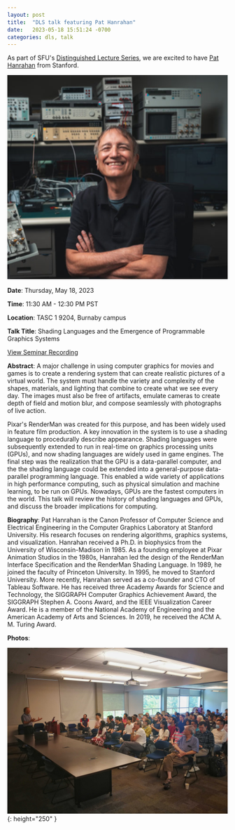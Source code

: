 ```yaml
---
layout: post
title:  "DLS talk featuring Pat Hanrahan"
date:   2023-05-18 15:51:24 -0700
categories: dls, talk
---
```


As part of SFU's [Distinguished Lecture Series](https://www.sfu.ca/computing/newsandevents/distinguished-lecture-series.html), we are excited to have [Pat Hanrahan](https://graphics.stanford.edu/~hanrahan/) from Stanford.

![Pat Hanrahan](/assets/images/talks/pat_hanrahan.png)

**Date**: Thursday, May 18, 2023

**Time**: 11:30 AM - 12:30 PM PST

**Location**: TASC 1 9204, Burnaby campus

**Talk Title**: Shading Languages and the Emergence of Programmable Graphics Systems

[View Seminar Recording](https://stream.sfu.ca/Media/Play/963b0b1088c3493f8fdc4291ed2f19c91d)

**Abstract**: A major challenge in using computer graphics for movies and games is to create a rendering system that can create realistic pictures of a virtual world.  The system must handle the variety and complexity of the shapes, materials, and lighting that combine to create what we see every day.  The images must also be free of artifacts, emulate cameras to create depth of field and motion blur, and compose seamlessly with photographs of live action.

Pixar's RenderMan was created for this purpose, and has been widely used in feature film production.  A key innovation in the system is to use a shading language to procedurally describe appearance.  Shading languages were subsequently extended to run in real-time on graphics processing units (GPUs), and now shading languages are widely used in game engines.  The final step was the realization that the GPU is a data-parallel computer, and the the shading language could be extended into a general-purpose data-parallel programming language.  This enabled a wide variety of applications in high performance computing, such as physical simulation and machine learning, to be run on GPUs.  Nowadays, GPUs are the fastest computers in the world. This talk will review the history of shading languages and GPUs, and discuss the broader implications for computing.

**Biography**: Pat Hanrahan is the Canon Professor of Computer Science and Electrical Engineering in the Computer Graphics Laboratory at Stanford University.  His research focuses on rendering algorithms, graphics systems, and visualization.  Hanrahan received a Ph.D. in biophysics from the University of Wisconsin-Madison in 1985.  As a founding employee at Pixar Animation Studios in the 1980s, Hanrahan led the design of the RenderMan Interface Specification and the RenderMan Shading Language.  In 1989, he joined the faculty of Princeton University.  In 1995, he moved to Stanford University.  More recently, Hanrahan served as a co-founder and CTO of Tableau Software.  He has received three Academy Awards for Science and Technology, the SIGGRAPH Computer Graphics Achievement Award, the SIGGRAPH Stephen A. Coons Award, and the IEEE Visualization Career Award.  He is a member of the National Academy of Engineering and the American Academy of Arts and Sciences.  In 2019, he received the ACM A. M. Turing Award.

**Photos**:

![DLS](/assets/images/events/2023-05-18/pat_dls_talk1.jpg){: height="250" }
